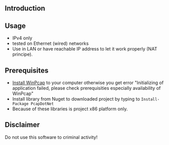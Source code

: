 ## Introduction


## Usage
* IPv4 only
* tested on Ethernet (wired) networks
* Use in LAN or have reachable IP address to let it work properly (NAT principe).

## Prerequisites
* [Install WinPcap](https://www.winpcap.org/install/default.htm) to your computer otherwise you get error "Initializing of application failed, please check prerequisities especially availability of WinPcap"
* Install library from Nuget to downloaded project by typing to 
```Install-Package PcapDotNet```
* Because of these libraries is project x86 platform only.

## Disclaimer
Do not use this software to criminal activity!